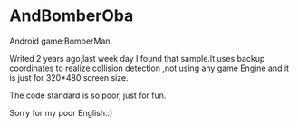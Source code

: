 AndBomberOba
============

Android game:BomberMan.

Writed 2 years ago,last week day I found that sample.It uses backup coordinates to realize collision detection ,not using any game Engine and it is just for 320*480 screen size.

The code standard is so poor, just for fun.

Sorry for my poor English.:)
